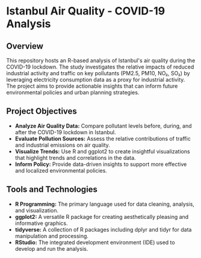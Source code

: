 # Istanbul Air Quality - COVID-19 Analysis

## Overview

This repository hosts an R-based analysis of Istanbul's air quality during the COVID-19 lockdown. The study investigates the relative impacts of reduced industrial activity and traffic on key pollutants (PM2.5, PM10, NO₂, SO₂) by leveraging electricity consumption data as a proxy for industrial activity. The project aims to provide actionable insights that can inform future environmental policies and urban planning strategies.

## Project Objectives

- **Analyze Air Quality Data:** Compare pollutant levels before, during, and after the COVID-19 lockdown in Istanbul.
- **Evaluate Pollution Sources:** Assess the relative contributions of traffic and industrial emissions on air quality.
- **Visualize Trends:** Use R and ggplot2 to create insightful visualizations that highlight trends and correlations in the data.
- **Inform Policy:** Provide data-driven insights to support more effective and localized environmental policies.

## Tools and Technologies

- **R Programming:** The primary language used for data cleaning, analysis, and visualization.
- **ggplot2:** A versatile R package for creating aesthetically pleasing and informative graphics.
- **tidyverse:** A collection of R packages including dplyr and tidyr for data manipulation and processing.
- **RStudio:** The integrated development environment (IDE) used to develop and run the analysis.
